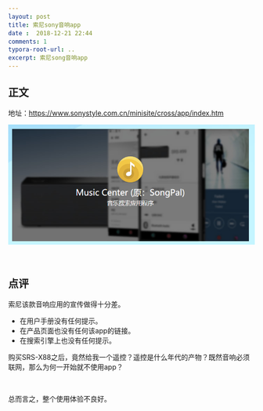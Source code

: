 ```yaml
---
layout: post
title: 索尼sony音响app
date :  2018-12-21 22:44
comments: 1
typora-root-url: ..
excerpt: 索尼song音响app
---
```






## 正文

地址：https://www.sonystyle.com.cn/minisite/cross/app/index.htm

![1545489050190](/../assets/blog_res/1545489050190.png)

<br>

## 点评

索尼该款音响应用的宣传做得十分差。

- 在用户手册没有任何提示。
- 在产品页面也没有任何该app的链接。
- 在搜索引擎上也没有任何提示。

购买SRS-X88之后，竟然给我一个遥控？遥控是什么年代的产物？既然音响必须联网，那么为何一开始就不使用app？

<br>

总而言之，整个使用体验不良好。
